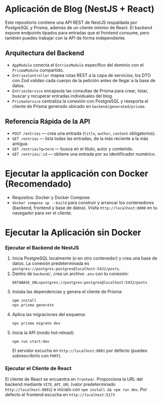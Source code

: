 # Aplicación de Blog (NestJS + React)

Este repositorio contiene una API REST de NestJS respaldada por PostgreSQL y Prisma, además de un cliente mìnimo de React. El backend expone endpoints tipados para entradas que el frontend consume, pero también puedes trabajar con la API de forma independiente.

## Arquitectura del Backend
- `AppModule` conecta el `EntriesModule` específico del dominio con el `PrismaModule` compartido.
- `EntriesController` mapea rutas REST a la capa de servicios; los DTO con Zod validan cada cuerpo de la petición antes de llegar a la base de datos.
- `EntriesService` encapsula las consultas de Prisma para crear, listar, buscar y recuperar entradas individuales del blog.
- `PrismaService` centraliza la conexión con PostgreSQL y reexporta el cliente de Prisma generado ubicado en `backend/generated/prisma`.

## Referencia Rápida de la API
- `POST /entries` — crea una entrada (`title`, `author`, `content` obligatorios).
- `GET /entries` — lista todas las entradas, de la más reciente a la más antigua.
- `GET /entries?q=term` — busca en el título, autor y contenido.
- `GET /entries/:id` — obtiene una entrada por su identificador numérico.

# Ejecutar la applicación con Docker (Recomendado)
- Requisitos: Docker y Docker Compose.
- `docker compose up --build` para construir y arrancar los contenedores (backend, frontend y base de datos). Visita `http://localhost:8000` en tu navegador para ver el cliente.

# Ejecutar la Aplicación sin Docker
### Ejecutar el Backend de NestJS
1. Inicia PostgreSQL localmente (o en otro contenedor) y crea una base de datos. La conexión predeterminada es `postgres://postgres:postgres@localhost:5432/posts`.
2. Dentro de `backend/`, crea un archivo `.env` con tu conexión:
   ```env
   DATABASE_URL=postgres://postgres:postgres@localhost:5432/posts
   ```
3. Instala las dependencias y genera el cliente de Prisma:
   ```bash
   npm install
   npx prisma generate
   ```
4. Aplica las migraciones del esquema:
   ```bash
   npx prisma migrate dev
   ```
5. Inicia la API (modo hot-reload):
   ```bash
   npm run start:dev
   ```
   El servidor escucha en `http://localhost:8001` por defecto (puedes sobrescribirlo con `PORT`).

### Ejecutar el Cliente de React
El cliente de React se encuentra en `fronted/`. Proporciona la URL del backend mediante `VITE_API_URL` (valor predeterminado `http://localhost:8001`) e inícialo con `npm install && npm run dev`.
Por defecto el frontend escucha en `http://localhost:5173` 


